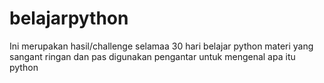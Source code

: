 # belajarpython
Ini merupakan hasil/challenge selamaa 30 hari belajar python
materi yang sangant ringan dan pas digunakan pengantar untuk mengenal apa itu python
